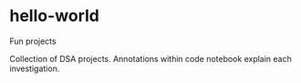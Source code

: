 # hello-world
Fun projects

Collection of DSA projects. Annotations within code notebook explain each investigation.
